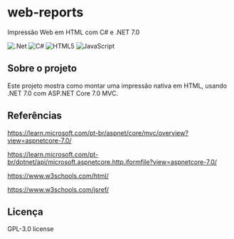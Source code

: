 # web-reports
Impressão Web em HTML com C# e .NET 7.0

![.Net](https://img.shields.io/badge/.NET-5C2D91?style=for-the-badge&logo=.net&logoColor=white)
![C#](https://img.shields.io/badge/c%23-%23239120.svg?style=for-the-badge&logo=c-sharp&logoColor=white)
![HTML5](https://img.shields.io/badge/html5-%23E34F26.svg?style=for-the-badge&logo=html5&logoColor=white)
![JavaScript](https://img.shields.io/badge/javascript-%23323330.svg?style=for-the-badge&logo=javascript&logoColor=%23F7DF1E)

## Sobre o projeto
Este projeto mostra como montar uma impressão nativa em HTML, usando .NET 7.0 com ASP.NET Core 7.0 MVC.

## Referências
https://learn.microsoft.com/pt-br/aspnet/core/mvc/overview?view=aspnetcore-7.0/

https://learn.microsoft.com/pt-br/dotnet/api/microsoft.aspnetcore.http.iformfile?view=aspnetcore-7.0/

https://www.w3schools.com/html/

https://www.w3schools.com/jsref/

## Licença
GPL-3.0 license

